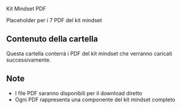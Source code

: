  Kit Mindset PDF

Placeholder per i 7 PDF del kit mindset

## Contenuto della cartella
Questa cartella conterrà i PDF del kit mindset che verranno caricati successivamente.

## Note
- I file PDF saranno disponibili per il download diretto
- Ogni PDF rappresenta una componente del kit mindset completo
